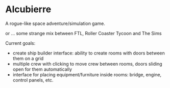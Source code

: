 Alcubierre
==========

A rogue-like space adventure/simulation game.

or ... some strange mix between FTL, Roller Coaster Tycoon and The Sims

Current goals:
 - create ship builder interface: ability to create rooms with doors between them on a grid
 - multiple crew with clicking to move crew between rooms, doors sliding open for them automatically
 - interface for placing equipment/furniture inside rooms: bridge, engine, control panels, etc.
